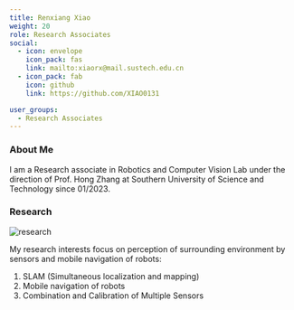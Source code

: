 ```yaml
---
title: Renxiang Xiao
weight: 20
role: Research Associates
social:
  - icon: envelope 
    icon_pack: fas
    link: mailto:xiaorx@mail.sustech.edu.cn
  - icon_pack: fab
    icon: github
    link: https://github.com/XIAO0131

user_groups:
  - Research Associates
---
```

### About Me
I am a Research associate in Robotics and Computer Vision Lab under the direction of Prof. Hong Zhang at Southern University of Science and Technology since 01/2023. 

### Research
![research](authors_research/renxiang_xiao.png "Research Introduction")

My research interests focus on perception of surrounding environment by sensors and mobile navigation of robots: 
1. SLAM (Simultaneous localization and mapping) 
2. Mobile navigation of robots
3. Combination and Calibration of Multiple Sensors

